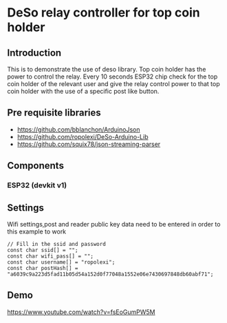 # DeSo relay controller for top coin holder

## Introduction
This is to demonstrate the use of deso library. 
Top coin holder has the power to control the relay. Every 10 seconds ESP32 chip check for the top coin holder of the relevant user and give the relay control power to that top coin holder with the use of a specific post like button.

## Pre requisite libraries
- https://github.com/bblanchon/ArduinoJson
- https://github.com/ropolexi/DeSo-Arduino-Lib
- https://github.com/squix78/json-streaming-parser


## Components
### ESP32 (devkit v1)

## Settings

Wifi settings,post and reader public key data need to be entered in order to this example to work

```
// Fill in the ssid and password
const char ssid[] = "";
const char wifi_pass[] = "";
const char username[] = "ropolexi";
const char postHash[] = "a6039c9a223d5fad11b05d54a152d0f77048a1552e06e7430697848db60abf71";
```

## Demo
https://www.youtube.com/watch?v=fsEoGumPW5M


